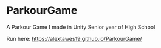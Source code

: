 # ParkourGame
A Parkour Game I made in Unity Senior year of High School

Run here: https://alextawes19.github.io/ParkourGame/
